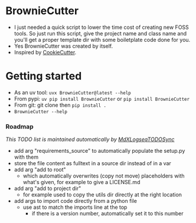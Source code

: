 
# BrownieCutter
* I just needed a quick script to lower the time cost of creating new FOSS tools. So just run this script, give the project name and class name and you'll get a proper template dir with some boiletplate code done for you.
* Yes BrownieCutter was created by itself.
* Inspired by [CookieCutter](https://cookiecutter.readthedocs.io/).

# Getting started
* As an uv tool: `uvx BrownieCutter@latest --help`
* From pypi: `uv pip install BrownieCutter` or `pip install BrownieCutter`
* From git: git clone then `pip install .`
* `BrownieCutter --help`


### Roadmap
<i>This TODO list is maintained automatically by [MdXLogseqTODOSync](https://github.com/thiswillbeyourgithub/MdXLogseqTODOSync)</i>
<!-- BEGIN_TODO -->
- add arg "requirements_source" to automatically populate the setup.py with them
- store the file content as fulltext in a source dir instead of in a var
- add arg "add to root"
    - which automatically overwrites (copy not move) placeholders with what's given, for example to give a LICENSE.md
- add arg "add to project dir"
    - for example used to copy  the utils dir directly at the right location
- add args to import code directly from a python file
    - use ast to match the imports line at the top
        - if there is a version number, automatically set it to this number
<!-- END_TODO -->

